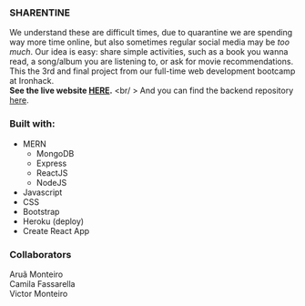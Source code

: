 ### SHARENTINE

We understand these are difficult times, due to quarantine we are spending way more time online, but also sometimes regular social media may be <i>too much</i>. Our idea is easy: share simple activities, such as a book you wanna read, a song/album you are listening to, or ask for movie recommendations.
<br />
This the 3rd and final project from our full-time web development bootcamp at Ironhack.
<br />
<strong>See the live website <a href="https://sharentine.herokuapp.com/">HERE</a>.</strong>
<br/ >
And you can find the backend repository <a href="https://github.com/CamilaFass/sharentine-back">here</a>.

### Built with:

- MERN
  - MongoDB
  - Express
  - ReactJS
  - NodeJS
- Javascript
- CSS
- Bootstrap
- Heroku (deploy)
- Create React App
  <br>

### Collaborators

Aruã Monteiro
<br />
Camila Fassarella
<br />
Victor Monteiro
